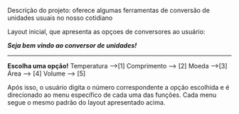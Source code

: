 Descrição do projeto: oferece algumas ferramentas de conversão de unidades usuais no nosso cotidiano

Layout inicial, que apresenta as opçoes de conversores ao usuário:


   ***Seja bem vindo ao conversor de unidades!***
   **********************************************
   **************Escolha uma opção!**************
   Temperatura -->[1]         Comprimento --> [2]
   Moeda -->[3]                      Área --> [4]
                    Volume --> [5]                                

Após isso, o usuário digita o número correspondente a opção escolhida e é direcionado ao menu específico
de cada uma das funções. Cada menu segue o mesmo padrão do layout apresentado acima.


